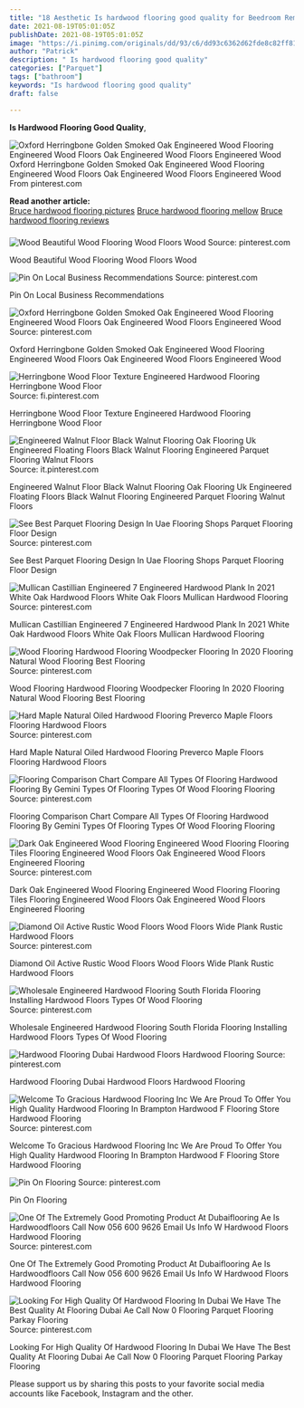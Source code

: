 ```yaml
---
title: "18 Aesthetic Is hardwood flooring good quality for Beedroom Remodeling"
date: 2021-08-19T05:01:05Z
publishDate: 2021-08-19T05:01:05Z
image: "https://i.pinimg.com/originals/dd/93/c6/dd93c6362d62fde8c82ff81bbc19a786.jpg"
author: "Patrick"
description: " Is hardwood flooring good quality"
categories: ["Parquet"]
tags: ["bathroom"]
keywords: "Is hardwood flooring good quality"
draft: false

---
```

<!-- Head tag Code -->
**Is Hardwood Flooring Good Quality**, 

![Oxford Herringbone Golden Smoked Oak Engineered Wood Flooring Engineered Wood Floors Oak Engineered Wood Floors Engineered Wood](https://i.pinimg.com/736x/c6/f2/91/c6f291177fbddcb56329cfdb81b1f11e.jpg "Oxford Herringbone Golden Smoked Oak Engineered Wood Flooring Engineered Wood Floors Oak Engineered Wood Floors Engineered Wood")
Oxford Herringbone Golden Smoked Oak Engineered Wood Flooring Engineered Wood Floors Oak Engineered Wood Floors Engineered Wood From pinterest.com

**Read another article:**  
[Bruce hardwood flooring pictures](/bruce-hardwood-flooring-pictures/)
[Bruce hardwood flooring mellow](/bruce-hardwood-flooring-mellow/)
[Bruce hardwood flooring reviews](/bruce-hardwood-flooring-reviews/)




### 

 


![Wood Beautiful Wood Flooring Wood Floors Wood](https://i.pinimg.com/736x/37/da/14/37da14c18a0fff9aab3ab344cc78514d.jpg "Wood Beautiful Wood Flooring Wood Floors Wood")
Source: pinterest.com

Wood Beautiful Wood Flooring Wood Floors Wood  

![Pin On Local Business Recommendations](https://i.pinimg.com/originals/4a/4c/7f/4a4c7fbd0f689ce65b12a5eebe5fef67.jpg "Pin On Local Business Recommendations")
Source: pinterest.com

Pin On Local Business Recommendations  

![Oxford Herringbone Golden Smoked Oak Engineered Wood Flooring Engineered Wood Floors Oak Engineered Wood Floors Engineered Wood](https://i.pinimg.com/736x/c6/f2/91/c6f291177fbddcb56329cfdb81b1f11e.jpg "Oxford Herringbone Golden Smoked Oak Engineered Wood Flooring Engineered Wood Floors Oak Engineered Wood Floors Engineered Wood")
Source: pinterest.com

Oxford Herringbone Golden Smoked Oak Engineered Wood Flooring Engineered Wood Floors Oak Engineered Wood Floors Engineered Wood  

![Herringbone Wood Floor Texture Engineered Hardwood Flooring Herringbone Wood Floor](https://i.pinimg.com/originals/d3/a0/cc/d3a0ccc690528b1b37405d7c914b7102.jpg "Herringbone Wood Floor Texture Engineered Hardwood Flooring Herringbone Wood Floor")
Source: fi.pinterest.com

Herringbone Wood Floor Texture Engineered Hardwood Flooring Herringbone Wood Floor  

![Engineered Walnut Floor Black Walnut Flooring Oak Flooring Uk Engineered Floating Floors Black Walnut Flooring Engineered Parquet Flooring Walnut Floors](https://i.pinimg.com/originals/92/af/12/92af1286e64782974fca69a5b36aba26.jpg "Engineered Walnut Floor Black Walnut Flooring Oak Flooring Uk Engineered Floating Floors Black Walnut Flooring Engineered Parquet Flooring Walnut Floors")
Source: it.pinterest.com

Engineered Walnut Floor Black Walnut Flooring Oak Flooring Uk Engineered Floating Floors Black Walnut Flooring Engineered Parquet Flooring Walnut Floors  

![See Best Parquet Flooring Design In Uae Flooring Shops Parquet Flooring Floor Design](https://i.pinimg.com/736x/7a/08/c4/7a08c40bd351ec723f5ca5281200bada.jpg "See Best Parquet Flooring Design In Uae Flooring Shops Parquet Flooring Floor Design")
Source: pinterest.com

See Best Parquet Flooring Design In Uae Flooring Shops Parquet Flooring Floor Design  

![Mullican Castillian Engineered 7 Engineered Hardwood Plank In 2021 White Oak Hardwood Floors White Oak Floors Mullican Hardwood Flooring](https://i.pinimg.com/originals/68/ab/d7/68abd7854f999a12b6815f55bd3b96d7.jpg "Mullican Castillian Engineered 7 Engineered Hardwood Plank In 2021 White Oak Hardwood Floors White Oak Floors Mullican Hardwood Flooring")
Source: pinterest.com

Mullican Castillian Engineered 7 Engineered Hardwood Plank In 2021 White Oak Hardwood Floors White Oak Floors Mullican Hardwood Flooring  

![Wood Flooring Hardwood Flooring Woodpecker Flooring In 2020 Flooring Natural Wood Flooring Best Flooring](https://i.pinimg.com/736x/0e/1d/b2/0e1db202bbd1d7d49f554246be375a69.jpg "Wood Flooring Hardwood Flooring Woodpecker Flooring In 2020 Flooring Natural Wood Flooring Best Flooring")
Source: pinterest.com

Wood Flooring Hardwood Flooring Woodpecker Flooring In 2020 Flooring Natural Wood Flooring Best Flooring  

![Hard Maple Natural Oiled Hardwood Flooring Preverco Maple Floors Flooring Hardwood Floors](https://i.pinimg.com/originals/ec/68/34/ec683461ae22848ec147f3fa8022f167.jpg "Hard Maple Natural Oiled Hardwood Flooring Preverco Maple Floors Flooring Hardwood Floors")
Source: pinterest.com

Hard Maple Natural Oiled Hardwood Flooring Preverco Maple Floors Flooring Hardwood Floors  

![Flooring Comparison Chart Compare All Types Of Flooring Hardwood Flooring By Gemini Types Of Flooring Types Of Wood Flooring Flooring](https://i.pinimg.com/736x/91/19/ec/9119ec0be7234bd84889d26bb7383fdb.jpg "Flooring Comparison Chart Compare All Types Of Flooring Hardwood Flooring By Gemini Types Of Flooring Types Of Wood Flooring Flooring")
Source: pinterest.com

Flooring Comparison Chart Compare All Types Of Flooring Hardwood Flooring By Gemini Types Of Flooring Types Of Wood Flooring Flooring  

![Dark Oak Engineered Wood Flooring Engineered Wood Flooring Flooring Tiles Flooring Engineered Wood Floors Oak Engineered Wood Floors Engineered Flooring](https://i.pinimg.com/originals/96/15/5e/96155ee1b8f8e588adc86d9777d3236d.jpg "Dark Oak Engineered Wood Flooring Engineered Wood Flooring Flooring Tiles Flooring Engineered Wood Floors Oak Engineered Wood Floors Engineered Flooring")
Source: pinterest.com

Dark Oak Engineered Wood Flooring Engineered Wood Flooring Flooring Tiles Flooring Engineered Wood Floors Oak Engineered Wood Floors Engineered Flooring  

![Diamond Oil Active Rustic Wood Floors Wood Floors Wide Plank Rustic Hardwood Floors](https://i.pinimg.com/originals/ff/f7/fb/fff7fb6829d63d995dd13dad73f82d2e.jpg "Diamond Oil Active Rustic Wood Floors Wood Floors Wide Plank Rustic Hardwood Floors")
Source: pinterest.com

Diamond Oil Active Rustic Wood Floors Wood Floors Wide Plank Rustic Hardwood Floors  

![Wholesale Engineered Hardwood Flooring South Florida Flooring Installing Hardwood Floors Types Of Wood Flooring](https://i.pinimg.com/originals/80/49/d8/8049d84110860e982a22c45c0709994e.jpg "Wholesale Engineered Hardwood Flooring South Florida Flooring Installing Hardwood Floors Types Of Wood Flooring")
Source: pinterest.com

Wholesale Engineered Hardwood Flooring South Florida Flooring Installing Hardwood Floors Types Of Wood Flooring  

![Hardwood Flooring Dubai Hardwood Floors Hardwood Flooring](https://i.pinimg.com/736x/5e/a4/52/5ea4525d1233fd08c24fe2433839401b.jpg "Hardwood Flooring Dubai Hardwood Floors Hardwood Flooring")
Source: pinterest.com

Hardwood Flooring Dubai Hardwood Floors Hardwood Flooring  

![Welcome To Gracious Hardwood Flooring Inc We Are Proud To Offer You High Quality Hardwood Flooring In Brampton Hardwood F Flooring Store Hardwood Flooring](https://i.pinimg.com/474x/68/30/f0/6830f0cf576385e0bff6bcd51f94d76d.jpg "Welcome To Gracious Hardwood Flooring Inc We Are Proud To Offer You High Quality Hardwood Flooring In Brampton Hardwood F Flooring Store Hardwood Flooring")
Source: pinterest.com

Welcome To Gracious Hardwood Flooring Inc We Are Proud To Offer You High Quality Hardwood Flooring In Brampton Hardwood F Flooring Store Hardwood Flooring  

![Pin On Flooring](https://i.pinimg.com/originals/d6/7e/c0/d67ec07e74fe61b0fab73f85c25be600.jpg "Pin On Flooring")
Source: pinterest.com

Pin On Flooring  

![One Of The Extremely Good Promoting Product At Dubaiflooring Ae Is Hardwoodfloors Call Now 056 600 9626 Email Us Info W Hardwood Floors Hardwood Flooring](https://i.pinimg.com/736x/57/51/f9/5751f90c21b0a50abd8277e09d8b3d8d.jpg "One Of The Extremely Good Promoting Product At Dubaiflooring Ae Is Hardwoodfloors Call Now 056 600 9626 Email Us Info W Hardwood Floors Hardwood Flooring")
Source: pinterest.com

One Of The Extremely Good Promoting Product At Dubaiflooring Ae Is Hardwoodfloors Call Now 056 600 9626 Email Us Info W Hardwood Floors Hardwood Flooring  

![Looking For High Quality Of Hardwood Flooring In Dubai We Have The Best Quality At Flooring Dubai Ae Call Now 0 Flooring Parquet Flooring Parkay Flooring](https://i.pinimg.com/originals/dd/93/c6/dd93c6362d62fde8c82ff81bbc19a786.jpg "Looking For High Quality Of Hardwood Flooring In Dubai We Have The Best Quality At Flooring Dubai Ae Call Now 0 Flooring Parquet Flooring Parkay Flooring")
Source: pinterest.com

Looking For High Quality Of Hardwood Flooring In Dubai We Have The Best Quality At Flooring Dubai Ae Call Now 0 Flooring Parquet Flooring Parkay Flooring  

Please support us by sharing this posts to your favorite social media accounts like Facebook, Instagram and the other.

